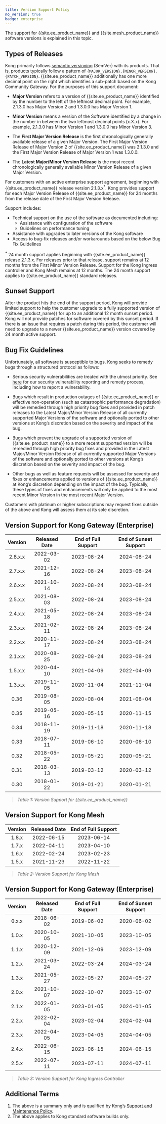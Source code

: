 ```yaml
---
title: Version Support Policy
no_version: true
badge: enterprise
---
```


The support for {{site.ee_product_name}} and {{site.mesh_product_name}} software versions is explained in this topic.

## Types of Releases
Kong primarily follows [semantic versioning](https://semver.org/) (SemVer) with its products. That is, products typically follow a pattern of `{MAJOR_VERSION}.{MINOR_VERSION}.{PATCH_VERSION}`. {{site.ee_product_name}} additionally has one more decimal point on the right which identifies a sub-patch based on the Kong Community Gateway. For the purposes of this support document:

* **Major Version** refers to a version of {{site.ee_product_name}} identified by the number to the left of the leftmost decimal point. For example, 2.1.3.0 has Major Version 2 and 1.3.0.0 has Major Version 1.

* **Minor Version** means a version of the Software identified by a change in the number in between the two leftmost decimal points (x.X.x). For example, 2.1.3.0 has Minor Version 1 and 1.3.0.0 has Minor Version 3.

* The **First Major Version Release** is the first chronologically generally available release of a given Major Version. The First Major Version Release of Major Version 2 of {{site.ee_product_name}} was 2.1.3.0 and the First Major Version Release of Major Version 1 was 1.3.0.0.

* The **Latest Major/Minor Version Release** is the most recent chronologically generally available Minor Version Release of a given Major Version.

For customers with an active enterprise support agreement, beginning with {{site.ee_product_name}} release version 2.1.3.x<sup>*</sup>. Kong provides support for each Major Version Release of {{site.ee_product_name}} for 24 months from the release date of the First Major Version Release.

Support includes:
* Technical support on the use of the software as documented including:
  * Assistance with configuration of the software
  * Guidelines on performance tuning
* Assistance with upgrades to later versions of the Kong software
* Access to bug-fix releases and/or workarounds based on the below Bug Fix Guidelines

**<sup>*</sup>** 24 month support applies beginning with {{site.ee_product_name}} release 2.1.3.x. For releases prior to that release, support remains at 12 months from the First Minor Version Release. Support for the Kong Ingress controller and Kong Mesh remains at 12 months. The 24 month support applies to {{site.ee_product_name}} standard releases.

## Sunset Support
After the product hits the end of the support period, Kong will provide limited support to help the customer upgrade to a fully supported version of {{site.ee_product_name}} for up to an additional 12 month sunset period. Kong will not provide patches for software covered by this sunset period. If there is an issue that requires a patch during this period, the customer will need to upgrade to a newer {{site.ee_product_name}} version covered by 24 month active support.

## Bug Fix Guidelines
Unfortunately, all software is susceptible to bugs. Kong seeks to remedy bugs through a structured protocol as follows:

* Serious security vulnerabilities are treated with the utmost priority. See [here](/gateway/latest/plan-and-deploy/security/kong-security-update-process/) for our security vulnerability reporting and remedy process, including how to report a vulnerability.

* Bugs which result in production outages of {{site.ee_product_name}} or effective non-operation (such as catastrophic performance degradation) will be remedied through high priority bug fixes and provided in patch releases to the Latest Major/Minor Version Release of all currently supported Major Versions of the software and optionally ported to other versions at Kong’s discretion based on the severity and impact of the bug.

* Bugs which prevent the upgrade of a supported version of {{site.ee_product_name}} to a more recent supported version will be remedied through high priority bug fixes and provided in the Latest Major/Minor Version Release of all currently supported Major Versions of the software and optionally ported to other versions at Kong’s discretion based on the severity and impact of the bug.

* Other bugs as well as feature requests will be assessed for severity and fixes or enhancements applied to versions of {{site.ee_product_name}} at Kong’s discretion depending on the impact of the bug. Typically, these types of fixes and enhancements will only be applied to the most recent Minor Version in the most recent Major Version.

Customers with platinum or higher subscriptions may request fixes outside of the above and Kong will assess them at its sole discretion.

## Version Support for Kong Gateway (Enterprise)

| Version  | Released Date | End of Full Support | End of Sunset Support |
|:--------:|:-------------:|:-------------------:|:---------------------:|
|  2.8.x.x |  2022-03-02   |     2023-08-24      |      2024-08-24       |
|  2.7.x.x |  2021-12-16   |     2022-08-24      |      2023-08-24       |
|  2.6.x.x |  2021-10-14   |     2022-08-24      |      2023-08-24       |
|  2.5.x.x |  2021-08-03   |     2022-08-24      |      2023-08-24       |
|  2.4.x.x |  2021-05-18   |     2022-08-24      |      2023-08-24       |  
|  2.3.x.x |  2021-02-11   |     2022-08-24      |      2023-08-24       |
|  2.2.x.x |  2020-11-17   |     2022-08-24      |      2023-08-24       |
|  2.1.x.x |  2020-08-25   |     2022-08-24      |      2023-08-24       |
|  1.5.x.x |  2020-04-10   |     2021-04-09      |      2022-04-09       |
|  1.3.x.x |  2019-11-05   |     2020-11-04      |      2021-11-04       |
|   0.36   |  2019-08-05   |     2020-08-04      |      2021-08-04       |
|   0.35   |  2019-05-16   |     2020-05-15      |      2020-11-15       |
|   0.34   |  2018-11-19   |     2019-11-18      |      2020-11-18       |
|   0.33   |  2018-07-11   |     2019-06-10      |      2020-06-10       |
|   0.32   |  2018-05-22   |     2019-05-21      |      2020-05-21       |
|   0.31   |  2018-03-13   |     2019-03-12      |      2020-03-12       |
|   0.30   |  2018-01-22   |     2019-01-21      |      2020-01-21       |

> *Table 1: Version Support for {{site.ee_product_name}}*

## Version Support for Kong Mesh

| Version  | Released Date | End of Full Support |
|:--------:|:-------------:|:-------------------:|
|  1.8.x   |  2022-06-15   |     2023-06-14      |
|  1.7.x   |  2022-04-11   |     2023-04-10      |
|  1.6.x   |  2022-02-24   |     2023-02-23      |
|  1.5.x   |  2021-11-23   |     2022-11-22      |

> *Table 2: Version Support for Kong Mesh*

## Version Support for Kong Gateway (Enterprise)

| Version  | Released Date | End of Full Support | End of Sunset Support |
|:--------:|:-------------:|:-------------------:|:---------------------:|
|  0.x.x |  2018-06-02   |     2019-06-02      |      2020-06-02       |
|  1.0.x |  2020-10-05   |     2021-10-05      |      2023-10-05       |
|  1.1.x |  2020-12-09   |     2021-12-09      |      2023-12-09       |
|  1.2.x |  2021-03-24   |     2022-03-24      |      2024-03-24       |
|  1.3.x |  2021-05-27   |     2022-05-27      |      2024-05-27       |  
|  2.0.x |  2021-10-07   |     2022-10-07      |      2023-10-07       |
|  2.1.x |  2022-01-05   |     2023-01-05      |      2024-01-05       |
|  2.2.x |  2022-02-04   |     2023-02-04      |      2024-02-04       |
|  2.3.x |  2022-04-05   |     2023-04-05      |      2024-04-05       |
|  2.4.x |  2022-06-15   |     2023-06-15      |      2024-06-15       |
|  2.5.x |  2022-07-11   |     2023-07-11      |      2024-07-11       |

> *Table 3: Version Support for Kong Ingress Controller*

## Additional Terms
1. The above is a summary only and is qualified by Kong’s [Support and Maintenance Policy](https://konghq.com/supportandmaintenancepolicy).
2. The above applies to Kong standard software builds only.
